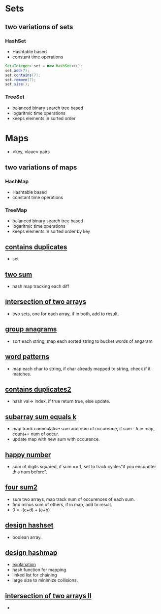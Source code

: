 # Sets 
## two variations of sets
### HashSet 
- Hashtable based 
- constant time operations 

```java 
Set<Integer> set = new HashSet<>(); 
set.add(7); 
set.contains(7); 
set.remove(7); 
set.size(); 
```
### TreeSet 
- balanced binary search tree based
- logaritmic time operations
- keeps elements in sorted order

# Maps 
- <key, vlaue> pairs

## two variations of maps

### HashMap
- Hashtable based
- constant time operations


### TreeMap
- balanced binary search tree based 
- logaritmic time operations 
- keeps elements in sorted order by key


## [contains duplicates](https://leetcode.com/problems/contains-duplicate/)
- set 

## [two sum](https://leetcode.com/problems/two-sum/)
- hash map tracking each diff

## [intersection of two arrays](https://leetcode.com/problems/intersection-of-two-arrays/) 
- two sets, one for each array, if in both, add to result. 

## [group anagrams](https://leetcode.com/problems/group-anagrams/)
- sort each string, map each sorted string to bucket words of angaram.
 
## [word patterns](https://leetcode.com/problems/word-pattern/) 
- map each char to string, if char already mapped to string, check if it matches.

## [contains duplicates2](https://leetcode.com/problems/contains-duplicate-ii/)
- hash val-> index, if true return true, else update. 

## [subarray sum equals k](https://leetcode.com/problems/subarray-sum-equals-k/)
- map track commulative sum and num of occurence, if sum - k in map, count+= num of occur. 
- update map with new sum with occurence. 

## [happy number](https://leetcode.com/problems/happy-number/)
- sum of digits squared, if sum == 1, set to track cycles"if you encounter this num before". 

## [four sum2](https://leetcode.com/problems/4sum-ii/) 
- sum two arrays, map track num of occurences of each sum. 
- find minus sum of others, if in map, add to result.
- 0 = -(c+d) + (a+b)  

## [design hashset](https://leetcode.com/problems/design-hashset/)
- boolean array.

## [design hashmap](https://leetcode.com/problems/design-hashmap/)
- [explanation](https://leetcode.com/problems/design-hashmap/discuss/1097755/JS-Python-Java-C%2B%2B-or-(Updated)-Hash-and-Array-Solutions-w-Explanation) 
- hash function for mapping 
- linked list for chaining 
- large size to minimize collisions. 

## [intersection of two arrays II](https://leetcode.com/problems/intersection-of-two-arrays-ii/) 
-
